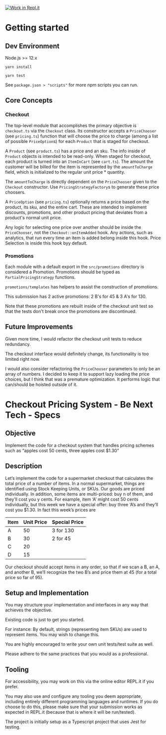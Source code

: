 [![Work in Repl.it](https://classroom.github.com/assets/work-in-replit-14baed9a392b3a25080506f3b7b6d57f295ec2978f6f33ec97e36a161684cbe9.svg)](https://classroom.github.com/online_ide?assignment_repo_id=2896378&assignment_repo_type=AssignmentRepo)

# Getting started

## Dev Environment

Node.js >= 12.x

`yarn install`

`yarn test`

See `package.json > "scripts"` for more npm scripts you can run.

## Core Concepts

### Checkout

The top-level module that accomplishes the primary objective is `checkout.ts` via the `Checkout` class.
Its constructor accepts a `PriceChooser` (see `pricing.ts`) function that will choose the price to charge (among a list of possible `PriceOption`s) for each `Product` that is staged for checkout.

A `Product` (see `product.ts`) has a price and an sku. The info inside of `Product` objects is intended to be read-only. When staged for checkout, each product is turned into an `ItemInCart` (see `cart.ts`).
The amount the customer will be billed for the item is represented by the `amountToCharge` field, which is initialized to the regular unit price \* quantity.

The `amountToCharge` is directly dependent on the `PriceChooser` given to the `Checkout` constructor. Use `PricingStrategyFactory`s to generate these price choosers.

A `PriceOption` (see `pricing.ts`) optionally returns a price based on the product, its sku, and the entire cart. These are intended to implement discounts, promotions, and other product pricing that deviates from a product's normal unit price.

Any logic for selecting one price over another should be inside the `PriceChooser`, not the `Checkout::onItemAdded` hook.
Any actions, such as analytics, that run every time an item is added belong inside this hook. Price Selection is inside this hook byy default.

### Promotions

Each module with a default export in the `src/promotions` directory is considered a Promotion. Promotions should be typed as `PartialPricingStrategy` functions.

`promotions/templates` has helpers to assist the construction of promotions.

This submission has 2 active promotions: 2 B's for 45 & 3 A's for 130.

Note that these promotions are rebuilt inside of the checkout unit test so that the tests don't break once the promotions are discontinued.

## Future Improvements

Given more time, I would refactor the checkout unit tests to reduce redundancy.

The checkout interface would definitely change, its functionality is too limited right now.

I would also consider refactoring the `PriceChooser` parameters to only be an array of numbers.
I decided to keep it to support lazy loading the price choices, but I think that was a premature optimization. It performs logic that can/should be hoisted outside of it.

# Checkout Pricing System - Be Next Tech - Specs

## Objective

Implement the code for a checkout system that handles pricing schemes such as “apples cost 50 cents, three apples cost \$1.30"

## Description

Let’s implement the code for a supermarket checkout that calculates the total price of a number of items.
In a normal supermarket, things are identified using Stock Keeping Units, or SKUs.
Our goods are priced individually. In addition, some items are multi-priced: buy n of them, and they’ll cost you y cents.
For example, item ‘A’ might cost 50 cents individually, but this week we have a special offer: buy three ‘A’s and they’ll cost you \$1.30.
In fact this week’s prices are

| Item | Unit Price | Special Price |
| ---- | ---------- | ------------- |
| A    | 50         | 3 for 130     |
| B    | 30         | 2 for 45      |
| C    | 20         |               |
| D    | 15         |               |

Our checkout should accept items in any order, so that if we scan a B, an A, and another B,
we’ll recognize the two B’s and price them at 45 (for a total price so far of 95).

## Setup and Implementation

You may structure your implementation and interfaces in any way that achieves the objective.

Existing code is just to get you started.

For instance: By default, strings (representing item SKUs) are used to represent items. You may wish to change this.

You are highly encouraged to write your own unit tests/test suite as well.

Please adhere to the same practices that you would as a professional.

## Tooling

For accessibility, you may work on this via the online editor REPL.it if you prefer.

You may also use and configure any tooling you deem appropriate, including entirely different programming languages and runtimes.
If you do choose to do this, please make sure that your submission works as expected in REPL.it (because that is where it will be run/tested).

The project is initially setup as a Typescript project that uses Jest for testing.
